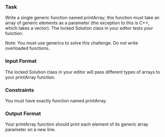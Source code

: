 ### Task  
Write a single generic function named printArray; this function must take an array of generic elements as a parameter (the exception to this is C++, which takes a vector). The locked Solution class in your editor tests your function.

Note: You must use generics to solve this challenge. Do not write overloaded functions.

### Input Format  

The locked Solution class in your editor will pass different types of arrays to your printArray function.

### Constraints

You must have exactly  function named printArray.
### Output Format  

Your printArray function should print each element of its generic array parameter on a new line.
